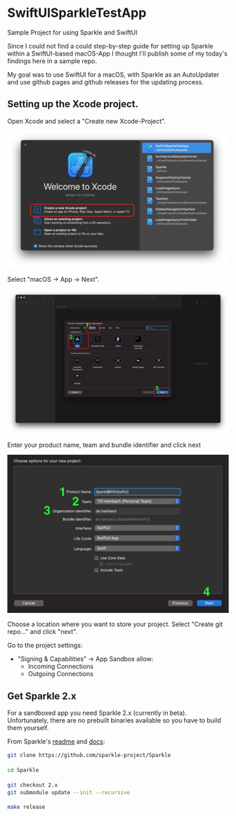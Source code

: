 # SwiftUISparkleTestApp
Sample Project for using Sparkle and SwiftUI

Since I could not find a could step-by-step guide for setting up Sparkle within a SwiftUI-based macOS-App
I thought I'll publish some of my today's findings here in a sample repo.

My goal was to use SwiftUI for a macOS, with Sparkle as an AutoUpdater and use
github pages and github releases for the updating process.

## Setting up the Xcode project.

Open Xcode and select a "Create new Xcode-Project".

<img src="docs/images/xcode-new-project.png" width="500" >

Select "macOS -> App -> Next".

<img src="docs/images/xcode-select-mac-app.png" width="600" >

Enter your product name, team and bundle identifier and click next

<img src="docs/images/xcode-project-settings.png" width="600" >

Choose a location where you want to store your project. Select "Create git repo..." and click "next".

Go to the project settings:
   
   - "Signing & Capabilities" -> App Sandbox allow:
        - Incoming Connections
        - Outgoing Connections
        
 ## Get Sparkle 2.x
 
For a sandboxed app you need Sparkle 2.x (currently in beta). Unfortunately, there are no prebuilt binaries available
so you have to build them yourself.

From Sparkle's [readme](https://github.com/sparkle-project/Sparkle/tree/2.x) and [docs](https://sparkle-project.org/documentation/):

```sh
git clone https://github.com/sparkle-project/Sparkle

cd Sparkle

git checkout 2.x
git submodule update --init --recursive

make release
```

